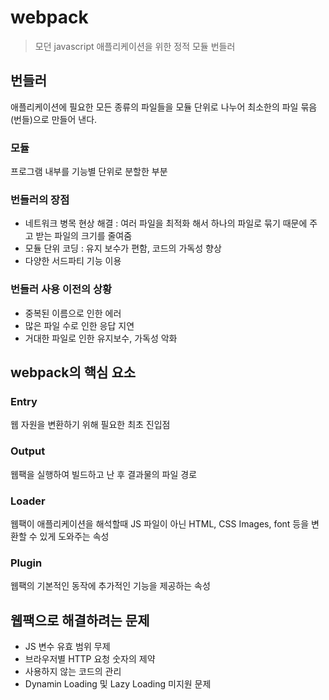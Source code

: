 # webpack

> 모던 javascript 애플리케이션을 위한 정적 모듈 번들러

## 번들러

애플리케이션에 필요한 모든 종류의 파일들을 모듈 단위로 나누어 최소한의 파일 묶음(번들)으로 만들어 낸다.

### 모듈

프로그램 내부를 기능별 단위로 분할한 부분

### 번들러의 장점

- 네트워크 병목 현상 해결 : 여러 파일을 최적화 해서 하나의 파일로 묶기 때문에 주고 받는 파일의 크기를 줄여줌
- 모듈 단위 코딩 : 유지 보수가 편함, 코드의 가독성 향상
- 다양한 서드파티 기능 이용

### 번들러 사용 이전의 상황

- 중복된 이름으로 인한 에러
- 많은 파일 수로 인한 응답 지연
- 거대한 파일로 인한 유지보수, 가독성 악화

## webpack의 핵심 요소

### Entry

웹 자원을 변환하기 위해 필요한 최초 진입점

### Output

웹팩을 실행하여 빌드하고 난 후 결과물의 파일 경로

### Loader

웹팩이 애플리케이션을 해석할때 JS 파일이 아닌 HTML, CSS Images, font 등을 변환할 수 있게 도와주는 속성

### Plugin

웹팩의 기본적인 동작에 추가적인 기능을 제공하는 속성

## 웹팩으로 해결하려는 문제

- JS 변수 유효 범위 무제
- 브라우저별 HTTP 요청 숫자의 제약
- 사용하지 않는 코드의 관리
- Dynamin Loading 및 Lazy Loading 미지원 문제
